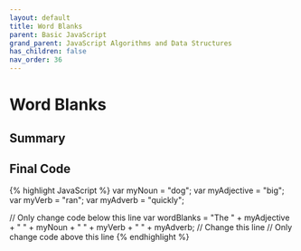 ```yaml
---
layout: default
title: Word Blanks
parent: Basic JavaScript
grand_parent: JavaScript Algorithms and Data Structures
has_children: false
nav_order: 36
---
```

# Word Blanks
## Summary

## Final Code

{% highlight JavaScript %}
var myNoun = "dog";
var myAdjective = "big";
var myVerb = "ran";
var myAdverb = "quickly";

// Only change code below this line
var wordBlanks = "The " + myAdjective + " " + myNoun + " " + myVerb + " " + myAdverb; // Change this line
// Only change code above this line
{% endhighlight %}